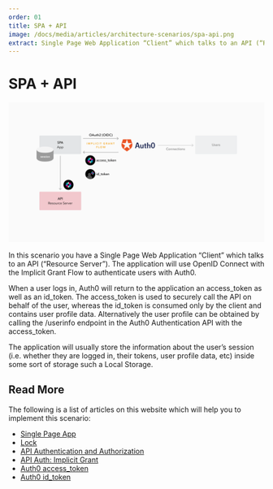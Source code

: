 ```yaml
---
order: 01
title: SPA + API
image: /docs/media/articles/architecture-scenarios/spa-api.png
extract: Single Page Web Application “Client” which talks to an API (“Resource Server”). The application will use OpenID Connect with the Implicit Grant Flow to authenticate users with Auth0.
---
```


# SPA + API

![](/media/articles/architecture-scenarios/spa-api.png)

In this scenario you have a Single Page Web Application “Client” which talks to an API (“Resource Server”). The application will use OpenID Connect with the Implicit Grant Flow to authenticate users with Auth0.

When a user logs in, Auth0 will return to the application an access_token as well as an id_token. The access_token is used to securely call the API on behalf of the user, whereas the id_token is consumed only by the client and contains user profile data. Alternatively the user profile can be obtained by calling the /userinfo endpoint in the Auth0 Authentication API with the access_token.

The application will usually store the information about the user’s session (i.e. whether they are logged in, their tokens, user profile data, etc) inside some sort of storage such a Local Storage.

## Read More

The following is a list of articles on this website which will help you to implement this scenario:

* [Single Page App](https://auth0.com/docs/quickstart/spa/)
* [Lock](https://auth0.com/docs/libraries/lock)
* [API Authentication and Authorization](https://auth0.com/docs/api-auth)
* [API Auth: Implicit Grant](https://auth0.com/docs/api-auth/grant/implicit)
* [Auth0 access_token](https://auth0.com/docs/tokens/access_token)
* [Auth0 id_token](https://auth0.com/docs/tokens/id_token)
 